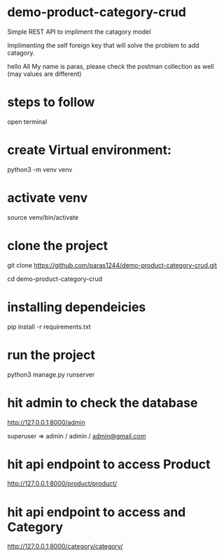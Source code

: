 # demo-product-category-crud
Simple REST API to impliment the catagory model

Implimenting the self foreign key that will solve the problem to add catagory.







hello All
My name is paras,
please check the postman collection as well (may values are different)

# steps to follow
open terminal


# create Virtual environment:
python3 -m venv venv

# activate venv
source venv/bin/activate


# clone the project
git clone https://github.com/paras1244/demo-product-category-crud.git 

cd demo-product-category-crud

# installing dependeicies
pip install -r requirements.txt

# run the project
python3 manage.py runserver


# hit admin to check the database
http://127.0.0.1:8000/admin

superuser => admin / admin / admin@gmail.com

# hit api endpoint to access Product
http://127.0.0.1:8000/product/product/

# hit api endpoint to access and Category
http://127.0.0.1:8000/category/category/
